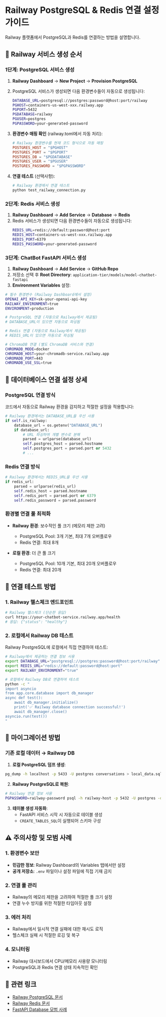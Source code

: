 # Railway PostgreSQL & Redis 연결 설정 가이드

Railway 플랫폼에서 PostgreSQL과 Redis를 연결하는 방법을 설명합니다.

## 🚀 Railway 서비스 생성 순서

### 1단계: PostgreSQL 서비스 생성

1. **Railway Dashboard** → **New Project** → **Provision PostgreSQL**
2. PostgreSQL 서비스가 생성되면 다음 환경변수들이 자동으로 생성됩니다:
   ```bash
   DATABASE_URL=postgresql://postgres:password@host:port/railway
   PGHOST=containers-us-west-xxx.railway.app
   PGPORT=5432
   PGDATABASE=railway
   PGUSER=postgres
   PGPASSWORD=your-generated-password
   ```

3. **환경변수 매핑 확인** (railway.toml에서 자동 처리):
   ```toml
   # Railway 환경변수를 현재 코드 형식으로 자동 매핑
   POSTGRES_HOST = "$PGHOST"
   POSTGRES_PORT = "$PGPORT" 
   POSTGRES_DB = "$PGDATABASE"
   POSTGRES_USER = "$PGUSER"
   POSTGRES_PASSWORD = "$PGPASSWORD"
   ```

4. **연결 테스트** (선택사항):
   ```bash
   # Railway 환경에서 연결 테스트
   python test_railway_connection.py
   ```

### 2단계: Redis 서비스 생성

1. **Railway Dashboard** → **Add Service** → **Database** → **Redis**
2. Redis 서비스가 생성되면 다음 환경변수들이 자동으로 생성됩니다:
   ```bash
   REDIS_URL=redis://default:password@host:port
   REDIS_HOST=containers-us-west-xxx.railway.app
   REDIS_PORT=6379
   REDIS_PASSWORD=your-generated-password
   ```

### 3단계: ChatBot FastAPI 서비스 생성

1. **Railway Dashboard** → **Add Service** → **GitHub Repo**
2. 저장소 선택 후 **Root Directory**: `application-tier/models/model-chatbot-fastapi`
3. **Environment Variables** 설정:

```bash
# 필수 환경변수 (Railway Dashboard에서 설정)
OPENAI_API_KEY=sk-your-openai-api-key
RAILWAY_ENVIRONMENT=true
ENVIRONMENT=production

# PostgreSQL 연결 (자동으로 Railway에서 제공됨)
# DATABASE_URL이 있으면 자동으로 파싱됨

# Redis 연결 (자동으로 Railway에서 제공됨)  
# REDIS_URL이 있으면 자동으로 파싱됨

# ChromaDB 연결 (별도 ChromaDB 서비스와 연결)
CHROMADB_MODE=docker
CHROMADB_HOST=your-chromadb-service.railway.app
CHROMADB_PORT=443
CHROMADB_USE_SSL=true
```

## 🔧 데이터베이스 연결 설정 상세

### PostgreSQL 연결 방식

코드에서 자동으로 Railway 환경을 감지하고 적절한 설정을 적용합니다:

```python
# Railway 환경에서는 DATABASE_URL을 우선 사용
if self.is_railway:
    database_url = os.getenv("DATABASE_URL")
    if database_url:
        # URL 파싱하여 개별 변수로 분해
        parsed = urlparse(database_url)
        self.postgres_host = parsed.hostname
        self.postgres_port = parsed.port or 5432
        # ...
```

### Redis 연결 방식

```python
# Railway 환경에서는 REDIS_URL을 우선 사용
if redis_url:
    parsed = urlparse(redis_url)
    self.redis_host = parsed.hostname
    self.redis_port = parsed.port or 6379
    self.redis_password = parsed.password
```

### 환경별 연결 풀 최적화

- **Railway 환경**: 보수적인 풀 크기 (메모리 제한 고려)
  - PostgreSQL Pool: 3개 기본, 최대 7개 오버플로우
  - Redis 연결: 최대 8개

- **로컬 환경**: 더 큰 풀 크기
  - PostgreSQL Pool: 10개 기본, 최대 20개 오버플로우
  - Redis 연결: 최대 20개

## 🧪 연결 테스트 방법

### 1. Railway 헬스체크 엔드포인트

```bash
# Railway 헬스체크 (단순한 응답)
curl https://your-chatbot-service.railway.app/health
# 응답: {"status": "healthy"}
```

### 2. 로컬에서 Railway DB 테스트

Railway PostgreSQL에 로컬에서 직접 연결하여 테스트:

```bash
# Railway에서 제공하는 연결 정보 사용
export DATABASE_URL="postgresql://postgres:password@host:port/railway"
export REDIS_URL="redis://default:password@host:port"
export RAILWAY_ENVIRONMENT="true"

# 로컬에서 Railway DB로 연결하여 테스트
python -c "
import asyncio
from app.core.database import db_manager
async def test():
    await db_manager.initialize()
    print('✅ Railway database connection successful!')
    await db_manager.close()
asyncio.run(test())
"
```

## 🔄 마이그레이션 방법

### 기존 로컬 데이터 → Railway DB

1. **로컬 PostgreSQL 덤프 생성**:
```bash
pg_dump -h localhost -p 5433 -U postgres conversations > local_data.sql
```

2. **Railway PostgreSQL로 복원**:
```bash
# Railway 연결 정보 사용
PGPASSWORD=railway-password psql -h railway-host -p 5432 -U postgres -d railway < local_data.sql
```

3. **테이블 생성 자동화**:
   - FastAPI 서비스 시작 시 자동으로 테이블 생성
   - `CREATE_TABLES_SQL`이 실행되어 스키마 구성

## ⚠️ 주의사항 및 모범 사례

### 1. 환경변수 보안
- **민감한 정보**: Railway Dashboard의 Variables 탭에서만 설정
- **공개 저장소**: `.env` 파일이나 설정 파일에 직접 기재 금지

### 2. 연결 풀 관리
- Railway의 메모리 제한을 고려하여 적절한 풀 크기 설정
- 연결 누수 방지를 위한 적절한 타임아웃 설정

### 3. 에러 처리
- Railway에서 일시적 연결 실패에 대한 재시도 로직
- 헬스체크 실패 시 적절한 로깅 및 복구

### 4. 모니터링
- Railway 대시보드에서 CPU/메모리 사용량 모니터링
- PostgreSQL과 Redis 연결 상태 지속적인 확인

## 🔗 관련 링크

- [Railway PostgreSQL 문서](https://docs.railway.app/databases/postgresql)
- [Railway Redis 문서](https://docs.railway.app/databases/redis)
- [FastAPI Database 모범 사례](https://fastapi.tiangolo.com/advanced/async-sql-databases/)